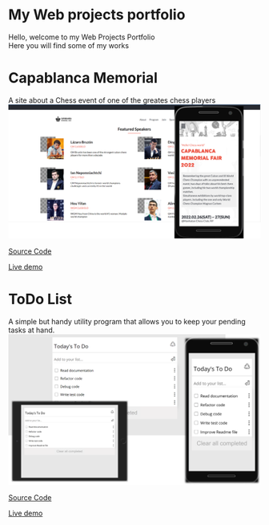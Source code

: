 
<div >
<h1> My Web projects portfolio</h1>

Hello, welcome to my Web Projects Portfolio  
Here you will find some of my works
</div>


<div> 
<h1>Capablanca Memorial</h1>
A site about a Chess event of one of the greates chess players

<img src="./capablancaEvent.png">

[Source Code](https://github.com/VicPeralta/capstoneHTMLJS)   

[Live demo](https://vicperalta.github.io/capstoneHTMLJS/)

</div>

<div> 
<h1>ToDo List</h1>
A simple but handy utility program that allows you to keep your pending tasks at hand.

<img src="./toDoList.png">

[Source Code](https://github.com/VicPeralta/to-Do-List)   

[Live demo](https://vicperalta.github.io/to-Do-List/)

</div>

